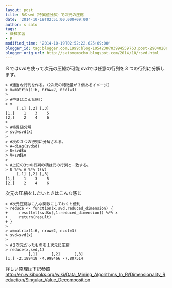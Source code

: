 ```yaml
---
layout: post
title: Rのsvd（特異値分解）で次元の圧縮
date: '2014-10-19T02:51:00.000+09:00'
author: s sato
tags:
- 機械学習
- R
modified_time: '2014-10-19T02:52:22.625+09:00'
blogger_id: tag:blogger.com,1999:blog-1054230703994559763.post-2904020673383258637
blogger_orig_url: http://satomemocho.blogspot.com/2014/10/rsvd.html
---
```



Ｒではsvdを使って次元の圧縮が可能
svdでは任意の行列を３つの行列に分解します。

```
> #適当な行列を作る。（2次元の特徴量が３個あるイメージ）
> x=matrix(1:6, nrow=2, ncol=3)
> 
> #中身はこんな感じ
> x
     [,1] [,2] [,3]
[1,]    1    3    5
[2,]    2    4    6
> 
> #特異値分解
> svd=svd(x)
> 
> #次の３つの行列に分解される。
> A=diag(svd$d)
> U=svd$u
> V=svd$v
> 
> #上記の3つの行列の積は元の行列と一致する。
> U %*% A %*% t(V)
     [,1] [,2] [,3]
[1,]    1    3    5
[2,]    2    4    6
```

次元の圧縮をしたいときはこんな感じ

```
> #次元圧縮はこんな関数にしておくと便利
> reduce <- function(x,svd,reduced_dimension) {
+     result=t(svd$u[,1:reduced_dimension]) %*% x 
+     return(result)
+ }
> 
> x=matrix(1:6, nrow=2, ncol=3)
> svd=svd(x)
> 
> #２次元だったものを１次元に圧縮
> reduce(x,svd,1)
          [,1]      [,2]      [,3]
[1,] -2.189418 -4.998466 -7.807514
```

詳しい原理は下記参照
http://en.wikibooks.org/wiki/Data_Mining_Algorithms_In_R/Dimensionality_Reduction/Singular_Value_Decomposition